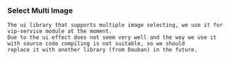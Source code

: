 ### Select Multi Image
    The ui library that supports multiple image selecting, we use it for vip-service module at the moment.
    Due to the ui effect does not seem very well and the way we use it with source code compiling is not suitable, so we should
    replace it with another library (from Douban) in the future.


